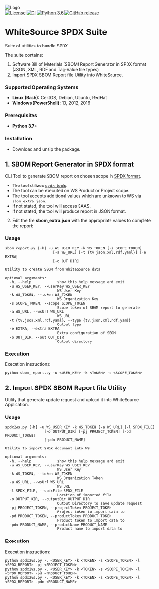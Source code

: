 ![Logo](https://whitesource-resources.s3.amazonaws.com/ws-sig-images/Whitesource_Logo_178x44.png)  
[![License](https://img.shields.io/badge/License-Apache%202.0-yellowgreen.svg)](https://opensource.org/licenses/Apache-2.0)
[![CI](https://github.com/whitesource-ps/ws-sbom-report/actions/workflows/ci-master.yml/badge.svg)](https://github.com/whitesource-ps/ws-sbom-report/actions/workflows/ci-master.yml)
[![Python 3.6](https://upload.wikimedia.org/wikipedia/commons/thumb/8/8c/Blue_Python_3.6%2B_Shield_Badge.svg/86px-Blue_Python_3.6%2B_Shield_Badge.svg.png)](https://www.python.org/downloads/release/python-360/)
[![GitHub release](https://img.shields.io/github/v/release/whitesource-ps/ws-sbom-spdx-report)](https://github.com/whitesource-ps/ws-sbom-spdx-report/releases/latest)
# WhiteSource SPDX Suite
Suite of utilities to handle SPDX.

The suite contains:
1. Software Bill of Materials (SBOM) Report Generator in SPDX format (JSON, XML, RDF and Tag-Value file types)
1. Import SPDX SBOM Report file Utility into WhiteSource.
### Supported Operating Systems
- **Linux (Bash):**	CentOS, Debian, Ubuntu, RedHat
- **Windows (PowerShell):**	10, 2012, 2016
### Prerequisites
- **Python 3.7+**
### Installation
- Download and unzip the package.
## 1. SBOM Report Generator in SPDX format
CLI Tool to generate SBOM report on chosen scope in [SPDX format](https://spdx.org).
* The tool utilizes [spdx-tools](https://github.com/spdx/tools).
* The tool can be executed on WS Product or Project scope.
* The tool accepts additional values which are unknown to WS via `sbom_extra.json`.
* If not stated, the tool will access SAAS.
* If not stated, the tool will produce report in JSON format.

2. Edit the file **sbom_extra.json** with the appropriate values to complete the report:
### Usage
```shell
sbom_report.py [-h] -u WS_USER_KEY -k WS_TOKEN [-s SCOPE_TOKEN]
                      [-a WS_URL] [-t {tv,json,xml,rdf,yaml}] [-e EXTRA]
                      [-o OUT_DIR]

Utility to create SBOM from WhiteSource data

optional arguments:
  -h, --help            show this help message and exit
  -u WS_USER_KEY, --userKey WS_USER_KEY
                        WS User Key
  -k WS_TOKEN, --token WS_TOKEN
                        WS Organization Key
  -s SCOPE_TOKEN, --scope SCOPE_TOKEN
                        Scope token of SBOM report to generate
  -a WS_URL, --wsUrl WS_URL
                        WS URL
  -t {tv,json,xml,rdf,yaml}, --type {tv,json,xml,rdf,yaml}
                        Output type
  -e EXTRA, --extra EXTRA
                        Extra configuration of SBOM
  -o OUT_DIR, --out OUT_DIR
                        Output directory
```
### Execution
Execution instructions:  
```shell
python sbom_report.py -u <USER_KEY> -k <TOKEN> -s <SCOPE_TOKEN>
```
## 2. Import SPDX SBOM Report file Utility
Utility that generate update request and upload it into WhiteSource Application.
### Usage
```shell
spdx2ws.py [-h] -u WS_USER_KEY -k WS_TOKEN [-a WS_URL] [-l SPDX_FILE]
                  [-o OUTPUT_DIR] [-pj PROJECT_TOKEN] [-pd PRODUCT_TOKEN]
                  [-pdn PRODUCT_NAME]

Utility to import SPDX document into WS

optional arguments:
  -h, --help            show this help message and exit
  -u WS_USER_KEY, --userKey WS_USER_KEY
                        WS User Key
  -k WS_TOKEN, --token WS_TOKEN
                        WS Organization Token
  -a WS_URL, --wsUrl WS_URL
                        WS URL
  -l SPDX_FILE, --spdxFile SPDX_FILE
                        Location of imported file
  -o OUTPUT_DIR, --outputDir OUTPUT_DIR
                        Output Directory to save update request
  -pj PROJECT_TOKEN, --projectToken PROJECT_TOKEN
                        Project token to import data to
  -pd PRODUCT_TOKEN, --productToken PRODUCT_TOKEN
                        Product token to import data to
  -pdn PRODUCT_NAME, --productName PRODUCT_NAME
                        Product name to import data to
```
### Execution
Execution instructions:
```shell
python spdx2ws.py -u <USER_KEY> -k <TOKEN> -s <SCOPE_TOKEN> -l <SPDX_REPORT> -pj <PROJECT_TOKEN>
python spdx2ws.py -u <USER_KEY> -k <TOKEN> -s <SCOPE_TOKEN> -l <SPDX_REPORT> -pd <PRODUCT_TOKEN>
python spdx2ws.py -u <USER_KEY> -k <TOKEN> -s <SCOPE_TOKEN> -l <SPDX_REPORT> -pdn <PRODUCT_NAME>
```